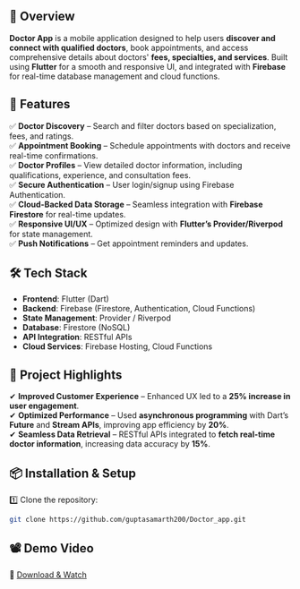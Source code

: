 ## 📖 Overview

**Doctor App** is a mobile application designed to help users **discover and connect with qualified doctors**, book appointments, and access comprehensive details about doctors' **fees, specialties, and services**. Built using **Flutter** for a smooth and responsive UI, and integrated with **Firebase** for real-time database management and cloud functions.

## 🚀 Features

✅ **Doctor Discovery** – Search and filter doctors based on specialization, fees, and ratings.  
✅ **Appointment Booking** – Schedule appointments with doctors and receive real-time confirmations.  
✅ **Doctor Profiles** – View detailed doctor information, including qualifications, experience, and consultation fees.  
✅ **Secure Authentication** – User login/signup using Firebase Authentication.  
✅ **Cloud-Backed Data Storage** – Seamless integration with **Firebase Firestore** for real-time updates.  
✅ **Responsive UI/UX** – Optimized design with **Flutter’s Provider/Riverpod** for state management.  
✅ **Push Notifications** – Get appointment reminders and updates.  

## 🛠️ Tech Stack

- **Frontend**: Flutter (Dart)  
- **Backend**: Firebase (Firestore, Authentication, Cloud Functions)  
- **State Management**: Provider / Riverpod  
- **Database**: Firestore (NoSQL)  
- **API Integration**: RESTful APIs  
- **Cloud Services**: Firebase Hosting, Cloud Functions

## 🎯 Project Highlights

✔ **Improved Customer Experience** – Enhanced UX led to a **25% increase in user engagement**.  
✔ **Optimized Performance** – Used **asynchronous programming** with Dart’s **Future** and **Stream APIs**, improving app efficiency by **20%**.  
✔ **Seamless Data Retrieval** – RESTful APIs integrated to **fetch real-time doctor information**, increasing data accuracy by **15%**.  

## 📦 Installation & Setup

1️⃣ Clone the repository:  
```sh
git clone https://github.com/guptasamarth200/Doctor_app.git
```
## 📽️ Demo Video  
🎥 [Download & Watch](https://raw.githubusercontent.com/guptasamarth200/Doctor_app/main/assets/images/medev_video.mp4)


